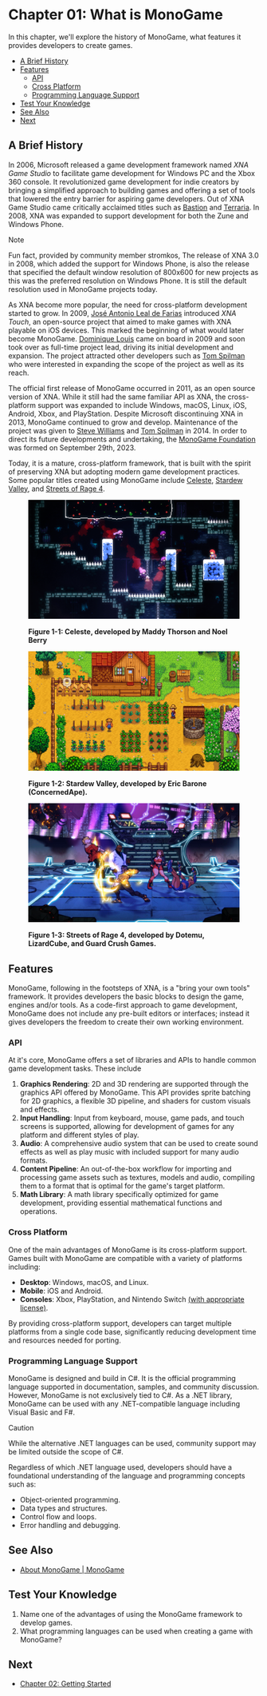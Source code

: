 # Chapter 01: What is MonoGame
In this chapter, we'll explore the history of MonoGame, what features it provides developers to create games.

- [A Brief History](#a-brief-history)
- [Features](#features)
  - [API](#api)
  - [Cross Platform](#cross-platform)
  - [Programming Language Support](#programming-language-support)
- [Test Your Knowledge](#test-your-knowledge)
- [See Also](#see-also)
- [Next](#next)

## A Brief History

In 2006, Microsoft released a game development framework named _XNA Game Studio_ to facilitate game development for Windows PC and the Xbox 360 console. It revolutionized game development for indie creators by bringing a simplified approach to building games and offering a set of tools that lowered the entry barrier for aspiring game developers. Out of XNA Game Studio came critically acclaimed titles such as [Bastion](https://www.supergiantgames.com/games/bastion/) and [Terraria](https://terraria.org/). In 2008, XNA was expanded to support development for both the Zune and Windows Phone.

> [!NOTE]
>
> Fun fact, provided by community member stromkos, The release of XNA 3.0 in 2008, which added the support for Windows Phone, is also the release that specified the default window resolution of 800x600 for new projects as this was the preferred resolution on Windows Phone. It is still the default resolution used in MonoGame projects today.

As XNA become more popular, the need for cross-platform development started to grow. In 2009, [José Antonio Leal de Farias](https://github.com/jalf) introduced _XNA Touch_, an open-source project that aimed to make games with XNA playable on iOS devices. This marked the beginning of what would later become MonoGame. [Dominique Louis](https://github.com/CartBlanche) came on board in 2009 and soon took over as full-time project lead, driving its initial development and expansion. The project attracted other developers such as [Tom Spilman](https://github.com/tomspilman) who were interested in expanding the scope of the project as well as its reach.

The official first release of MonoGame occurred in 2011, as an open source version of XNA. While it still had the same familiar API as XNA, the cross-platform support was expanded to include Windows, macOS, Linux, iOS, Android, Xbox, and PlayStation. Despite Microsoft discontinuing XNA in 2013, MonoGame continued to grow and develop. Maintenance of the project was given to [Steve Williams](https://github.com/KonajuGames) and [Tom Spilman](https://github.com/tomspilman) in 2014. In order to direct its future developments and undertaking, the [MonoGame Foundation](https://monogame.net/about/) was formed on September 29th, 2023.

Today, it is a mature, cross-platform framework, that is built with the spirit of preserving XNA but adopting modern game development practices. Some popular titles created using MonoGame include [Celeste](https://store.steampowered.com/app/504230/Celeste/), [Stardew Valley](https://store.steampowered.com/app/413150/Stardew\_Valley/), and [Streets of Rage 4](https://store.steampowered.com/app/985890/Streets\_of\_Rage\_4/).

<figure><img src="../images/01-what-is-monogame/celeste.png" alt="Figure 1-1: Celeste, developed by Maddy Thorson and Noel Berry"><figcaption><p><strong>Figure 1-1: Celeste, developed by Maddy Thorson and Noel Berry</strong></p></figcaption></figure>

<figure><img src="../images/01-what-is-monogame/stardew-valley.png" alt="Figure 1-2: Stardew Valley, developed by Eric Barone (ConcernedApe)."><figcaption><p><strong>Figure 1-2: Stardew Valley, developed by Eric Barone (ConcernedApe).</strong></p></figcaption></figure>

<figure><img src="../images/01-what-is-monogame/sor4.jpg" alt="Figure 1-3: Streets of Rage 4, developed by Dotemu, LizardCube, and Guard Crush Games."><figcaption><p><strong>Figure 1-3: Streets of Rage 4, developed by Dotemu, LizardCube, and Guard Crush Games.</strong></p></figcaption></figure>

## Features

MonoGame, following in the footsteps of XNA, is a "bring your own tools" framework. It provides developers the basic blocks to design the game, engines and/or tools. As a code-first approach to game development, MonoGame does not include any pre-built editors or interfaces; instead it gives developers the freedom to create their own working environment.

### API

At it's core, MonoGame offers a set of libraries and APIs to handle common game development tasks. These include

1. **Graphics Rendering**: 2D and 3D rendering are supported through the graphics API offered by MonoGame. This API provides sprite batching for 2D graphics, a flexible 3D pipeline, and shaders for custom visuals and effects.
2. **Input Handling**: Input from keyboard, mouse, game pads, and touch screens is supported, allowing for development of games for any platform and different styles of play.
3. **Audio**: A comprehensive audio system that can be used to create sound effects as well as play music with included support for many audio formats.
4. **Content Pipeline**: An out-of-the-box workflow for importing and processing game assets such as textures, models and audio, compiling them to a format that is optimal for the game's target platform.
5. **Math Library**: A math library specifically optimized for game development, providing essential mathematical functions and operations.

### Cross Platform

One of the main advantages of MonoGame is its cross-platform support. Games built with MonoGame are compatible with a variety of platforms including:

* **Desktop**: Windows, macOS, and Linux.
* **Mobile**: iOS and Android.
* **Consoles**: Xbox, PlayStation, and Nintendo Switch [(with appropriate license)](https://docs.monogame.net/articles/console\_access.html).

By providing cross-platform support, developers can target multiple platforms from a single code base, significantly reducing development time and resources needed for porting.

### Programming Language Support

MonoGame is designed and build in C#. It is the official programming language supported in documentation, samples, and community discussion. However, MonoGame is not exclusively tied to C#. As a .NET library, MonoGame can be used with any .NET-compatible language including Visual Basic and F#.

> [!CAUTION] 
> While the alternative .NET languages can be used, community support may be limited outside the scope of C#.

Regardless of which .NET language used, developers should have a foundational understanding of the language and programming concepts such as:

* Object-oriented programming.
* Data types and structures.
* Control flow and loops.
* Error handling and debugging.

## See Also

* [About MonoGame | MonoGame](https://monogame.net/about)

## Test Your Knowledge

1. Name one of the advantages of using the MonoGame framework to develop games.
2. What programming languages can be used when creating a game with MonoGame?

## Next

* [Chapter 02: Getting Started](02-getting-started.md)
